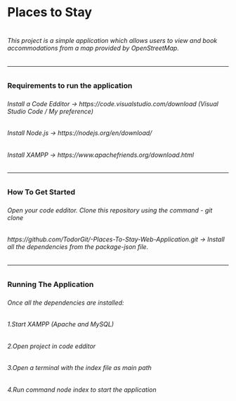 <h1>Places to Stay<h1>
<h6>This project is a simple application which allows users to view and book accommodations from a map provided by OpenStreetMap.<h6>
<hr>
<h3>Requirements to run the application<h3>
<h6>Install a Code Edditor -> https://code.visualstudio.com/download  (Visual Studio Code / My preference)<h6>
<h6>Install Node.js -> https://nodejs.org/en/download/<h6>
<h6>Install XAMPP -> https://www.apachefriends.org/download.html<h6>
<hr>
<h3>How To Get Started<h3> 
<h6>Open your code edditor. Clone this repository using the command - git clone<h6>
<h6>https://github.com/TodorGit/-Places-To-Stay-Web-Application.git -> Install all the dependencies from the package-json file.<h6>
<hr>
<h3>Running The Application<h3>
<h6>Once all the dependencies are installed:<h6>
<h6>1.Start XAMPP (Apache and MySQL)<h6>
<h6>2.Open project in code edditor<h6>
<h6>3.Open a terminal with the index file as main path<h6>
<h6>4.Run command node index to start the application<h6> 
